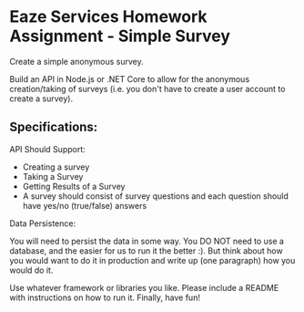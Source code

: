 # Eaze Services Homework Assignment - Simple Survey
Create a simple anonymous survey. <br/>

Build an API in Node.js or .NET Core to allow for the anonymous creation/taking of surveys (i.e. you don't have to create a user account to create a survey).

## Specifications:
API Should Support:
* Creating a survey
* Taking a Survey
* Getting Results of a Survey
* A survey should consist of survey questions and each question should have yes/no (true/false) answers

Data Persistence: <br/>

You will need to persist the data in some way. You DO NOT need to use a database, and the easier for us to run it the better :).  But think about how you would want to do it in production and write up (one paragraph) how you would do it. 

Use whatever framework or libraries you like. Please include a README with instructions on how to run it. Finally, have fun!

